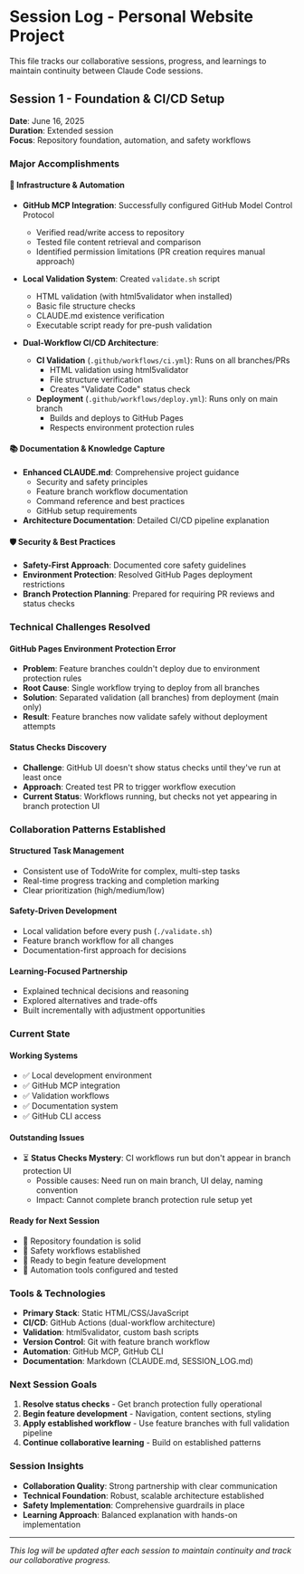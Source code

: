# Session Log - Personal Website Project

This file tracks our collaborative sessions, progress, and learnings to maintain continuity between Claude Code sessions.

## Session 1 - Foundation & CI/CD Setup
**Date**: June 16, 2025  
**Duration**: Extended session  
**Focus**: Repository foundation, automation, and safety workflows

### Major Accomplishments

#### 🔧 **Infrastructure & Automation**
- **GitHub MCP Integration**: Successfully configured GitHub Model Control Protocol
  - Verified read/write access to repository
  - Tested file content retrieval and comparison
  - Identified permission limitations (PR creation requires manual approach)

- **Local Validation System**: Created `validate.sh` script
  - HTML validation (with html5validator when installed)
  - Basic file structure checks
  - CLAUDE.md existence verification
  - Executable script ready for pre-push validation

- **Dual-Workflow CI/CD Architecture**: 
  - **CI Validation** (`.github/workflows/ci.yml`): Runs on all branches/PRs
    - HTML validation using html5validator
    - File structure verification
    - Creates "Validate Code" status check
  - **Deployment** (`.github/workflows/deploy.yml`): Runs only on main branch
    - Builds and deploys to GitHub Pages
    - Respects environment protection rules

#### 📚 **Documentation & Knowledge Capture**
- **Enhanced CLAUDE.md**: Comprehensive project guidance
  - Security and safety principles
  - Feature branch workflow documentation
  - Command reference and best practices
  - GitHub setup requirements
- **Architecture Documentation**: Detailed CI/CD pipeline explanation

#### 🛡️ **Security & Best Practices**
- **Safety-First Approach**: Documented core safety guidelines
- **Environment Protection**: Resolved GitHub Pages deployment restrictions
- **Branch Protection Planning**: Prepared for requiring PR reviews and status checks

### Technical Challenges Resolved

#### **GitHub Pages Environment Protection Error**
- **Problem**: Feature branches couldn't deploy due to environment protection rules
- **Root Cause**: Single workflow trying to deploy from all branches
- **Solution**: Separated validation (all branches) from deployment (main only)
- **Result**: Feature branches now validate safely without deployment attempts

#### **Status Checks Discovery**
- **Challenge**: GitHub UI doesn't show status checks until they've run at least once
- **Approach**: Created test PR to trigger workflow execution
- **Current Status**: Workflows running, but checks not yet appearing in branch protection UI

### Collaboration Patterns Established

#### **Structured Task Management**
- Consistent use of TodoWrite for complex, multi-step tasks
- Real-time progress tracking and completion marking
- Clear prioritization (high/medium/low)

#### **Safety-Driven Development**
- Local validation before every push (`./validate.sh`)
- Feature branch workflow for all changes
- Documentation-first approach for decisions

#### **Learning-Focused Partnership**
- Explained technical decisions and reasoning
- Explored alternatives and trade-offs
- Built incrementally with adjustment opportunities

### Current State

#### **Working Systems**
- ✅ Local development environment
- ✅ GitHub MCP integration
- ✅ Validation workflows
- ✅ Documentation system
- ✅ GitHub CLI access

#### **Outstanding Issues**
- ⏳ **Status Checks Mystery**: CI workflows run but don't appear in branch protection UI
  - Possible causes: Need run on main branch, UI delay, naming convention
  - Impact: Cannot complete branch protection rule setup yet

#### **Ready for Next Session**
- 🚀 Repository foundation is solid
- 🚀 Safety workflows established
- 🚀 Ready to begin feature development
- 🚀 Automation tools configured and tested

### Tools & Technologies
- **Primary Stack**: Static HTML/CSS/JavaScript
- **CI/CD**: GitHub Actions (dual-workflow architecture)
- **Validation**: html5validator, custom bash scripts
- **Version Control**: Git with feature branch workflow
- **Automation**: GitHub MCP, GitHub CLI
- **Documentation**: Markdown (CLAUDE.md, SESSION_LOG.md)

### Next Session Goals
1. **Resolve status checks** - Get branch protection fully operational
2. **Begin feature development** - Navigation, content sections, styling
3. **Apply established workflow** - Use feature branches with full validation pipeline
4. **Continue collaborative learning** - Build on established patterns

### Session Insights
- **Collaboration Quality**: Strong partnership with clear communication
- **Technical Foundation**: Robust, scalable architecture established  
- **Safety Implementation**: Comprehensive guardrails in place
- **Learning Approach**: Balanced explanation with hands-on implementation

---
*This log will be updated after each session to maintain continuity and track our collaborative progress.*